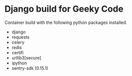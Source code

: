 # Django build for Geeky Code

Container build with the following python packages installed.

* django
* requests
* celery
* redis
* certifi
* urllib3[secure]
* ipython
* sentry-sdk (0.15.1)

